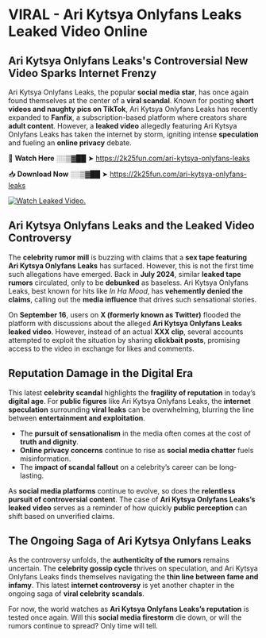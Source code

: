# VIRAL - Ari Kytsya Onlyfans Leaks Leaked Video Online

## **Ari Kytsya Onlyfans Leaks's Controversial New Video Sparks Internet Frenzy**  

Ari Kytsya Onlyfans Leaks, the popular **social media star**, has once again found themselves at the center of a **viral scandal**. Known for posting **short videos and naughty pics on TikTok**, Ari Kytsya Onlyfans Leaks has recently expanded to **Fanfix**, a subscription-based platform where creators share **adult content**. However, a **leaked video** allegedly featuring Ari Kytsya Onlyfans Leaks has taken the internet by storm, igniting intense **speculation** and fueling an **online privacy** debate.  

🔴 **Watch Here** ░░▒▓██ ➤ https://2k25fun.com/ari-kytsya-onlyfans-leaks  

📥 **Download Now** ░░▒▓██ ➤ https://2k25fun.com/ari-kytsya-onlyfans-leaks  

[![Watch Leaked Video.](https://miro.medium.com/v2/resize:fit:828/format:webp/1*cilzJN44JGOrTw9NJCrNHA.gif "Watch Leaked Video")](https://2k25fun.com/ari-kytsya-onlyfans-leaks)

## **Ari Kytsya Onlyfans Leaks and the Leaked Video Controversy**  

The **celebrity rumor mill** is buzzing with claims that a **sex tape featuring Ari Kytsya Onlyfans Leaks** has surfaced. However, this is not the first time such allegations have emerged. Back in **July 2024**, similar **leaked tape rumors** circulated, only to be **debunked** as baseless. Ari Kytsya Onlyfans Leaks, best known for hits like *In Ha Mood*, has **vehemently denied the claims**, calling out the **media influence** that drives such sensational stories.  

On **September 16**, users on **X (formerly known as Twitter)** flooded the platform with discussions about the alleged **Ari Kytsya Onlyfans Leaks leaked video**. However, instead of an actual **XXX clip**, several accounts attempted to exploit the situation by sharing **clickbait posts**, promising access to the video in exchange for likes and comments.  

## **Reputation Damage in the Digital Era**  

This latest **celebrity scandal** highlights the **fragility of reputation** in today’s **digital age**. For **public figures** like Ari Kytsya Onlyfans Leaks, the **internet speculation** surrounding **viral leaks** can be overwhelming, blurring the line between **entertainment and exploitation**.  

- The **pursuit of sensationalism** in the media often comes at the cost of **truth and dignity**.  
- **Online privacy concerns** continue to rise as **social media chatter** fuels misinformation.  
- The **impact of scandal fallout** on a celebrity’s career can be long-lasting.  

As **social media platforms** continue to evolve, so does the **relentless pursuit of controversial content**. The case of **Ari Kytsya Onlyfans Leaks’s leaked video** serves as a reminder of how quickly **public perception** can shift based on unverified claims.  

## **The Ongoing Saga of Ari Kytsya Onlyfans Leaks**  

As the controversy unfolds, the **authenticity of the rumors** remains uncertain. The **celebrity gossip cycle** thrives on speculation, and Ari Kytsya Onlyfans Leaks finds themselves navigating the **thin line between fame and infamy**. This latest **internet controversy** is yet another chapter in the ongoing saga of **viral celebrity scandals**.  

For now, the world watches as **Ari Kytsya Onlyfans Leaks’s reputation** is tested once again. Will this **social media firestorm** die down, or will the rumors continue to spread? Only time will tell.